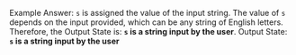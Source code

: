 Example Answer:
`s` is assigned the value of the input string. The value of `s` depends on the input provided, which can be any string of English letters. Therefore, the Output State is: **`s` is a string input by the user**.
Output State: **`s` is a string input by the user**